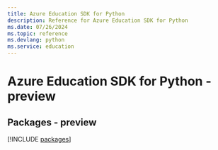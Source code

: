 ```yaml
---
title: Azure Education SDK for Python
description: Reference for Azure Education SDK for Python
ms.date: 07/26/2024
ms.topic: reference
ms.devlang: python
ms.service: education
---
```

# Azure Education SDK for Python - preview
## Packages - preview
[!INCLUDE [packages](education-index.md)]